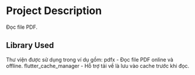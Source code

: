 # Project Description

Đọc file PDF.

## Library Used

Thư viện được sử dụng trong ví dụ gồm:
pdfx - Đọc file PDF online và offline.
flutter_cache_manager - Hỗ trợ tải về là lưu vào cache trước khi đọc.